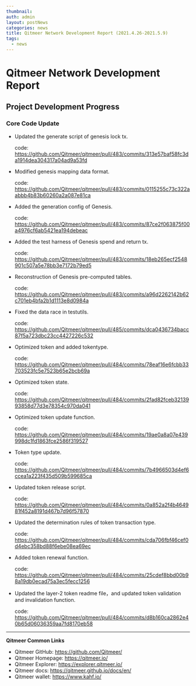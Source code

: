 ```yaml
---
thumbnail: 
auth: admin
layout: postNews
categories: news
title: Qitmeer Network Development Report (2021.4.26-2021.5.9)
tags:
  - news
---
```




# Qitmeer Network Development Report

## Project Development Progress

### Core Code Update

- Updated the generate script of genesis lock tx.

  code:
https://github.com/Qitmeer/qitmeer/pull/483/commits/313e57baf58fc3da1914dea304317a04ad9a53fd

- Modified genesis mapping data format.

  code:
https://github.com/Qitmeer/qitmeer/pull/483/commits/0115255c73c322aabbb4b83b60260a2a087e81ca

- Added the generation config of Genesis.

  code:
https://github.com/Qitmeer/qitmeer/pull/483/commits/87ce2f063875f00a4976cf6ab5421ea194debeac

- Added the test harness of Genesis spend and return tx.

  code:
https://github.com/Qitmeer/qitmeer/pull/483/commits/18eb265ecf2548901c507a5e78bb3e7172b79ed5

- Reconstruction of Genesis pre-computed tables.

  code:
https://github.com/Qitmeer/qitmeer/pull/483/commits/a96d2262142b62c701eb4bfa2b1d1113e8d0984a

- Fixed the data race in testutils.

  code:
https://github.com/Qitmeer/qitmeer/pull/485/commits/dca0436734bacc87f5a723dbc23cc4427226c532

- Optimized token and added tokentype.

  code:
https://github.com/Qitmeer/qitmeer/pull/484/commits/78eaf16e6fcbb33703523fc5e7523b65e2bcb69a

- Optimized token state.

  code:
https://github.com/Qitmeer/qitmeer/pull/484/commits/2fad82fceb3213993858d77d3e78354c970da041

- Optimized token update function.

  code:
https://github.com/Qitmeer/qitmeer/pull/484/commits/19ae0a8a07e439998dc1fd1863fce2586f319527

- Token type update.

  code:
https://github.com/Qitmeer/qitmeer/pull/484/commits/7b4966503d4ef6ccea1a223f435d509b599685ca

- Updated token release script.

  code:
https://github.com/Qitmeer/qitmeer/pull/484/commits/0a852a2f4b464981f452a8191d467b7d96f57870

- Updated the determination rules of token transaction type.

  code:
https://github.com/Qitmeer/qitmeer/pull/484/commits/cda706fbf46cef0d4ebc358bd88f6ebe08ea69ec

- Added token renewal function.

  code:
https://github.com/Qitmeer/qitmeer/pull/484/commits/25cdef8bbd00b98a19db0ecad75a3ec5fecc1256

- Updated the layer-2 token readme file，and updated token validation and invalidation function.

  code:
https://github.com/Qitmeer/qitmeer/pull/484/commits/d8b160ca2862e40b65d06036359aa7fd8170eb58

---------------------------

**Qitmeer Common Links**

* Qitmeer GitHub: https://github.com/Qitmeer/
* Qitmeer Homepage: https://qitmeer.io/
* Qitmeer Explorer: https://explorer.qitmeer.io/
* Qitmeer docs: https://qitmeer.github.io/docs/en/
* Qitmeer wallet: https://www.kahf.io/